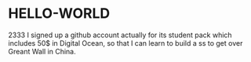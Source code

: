 # HELLO-WORLD
2333
I signed up a github account actually for its student pack which includes 50$ in Digital Ocean, so that I can learn to build a ss to get over Greant Wall in China.
